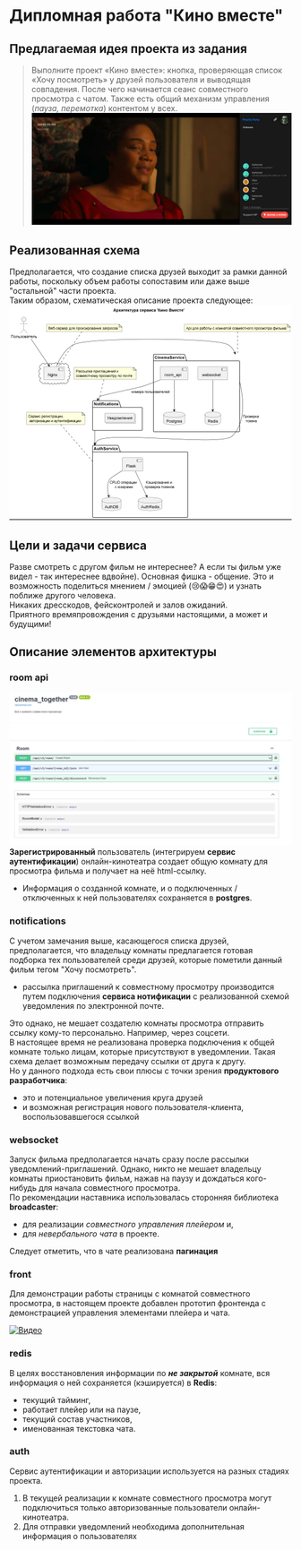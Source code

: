 # Дипломная работа "Кино вместе"

## Предлагаемая идея проекта из задания
> Выполните проект «Кино вместе»: кнопка, проверяющая список «Хочу посмотреть» 
у друзей пользователя и выводящая совпадения. 
После чего начинается сеанс совместного просмотра с чатом. 
Также есть общий механизм управления (_пауза, перемотка_) контентом у всех.
![img.png](img.png)


## Реализованная схема
Предполагается, что создание списка друзей выходит за рамки данной работы, 
поскольку объем работы сопоставим или даже выше "остальной" части проекта.  
Таким образом, схематическая описание проекта следующее:  
![img_1.png](img_1.png)

## Цели и задачи сервиса
Разве смотреть с другом фильм не интереснее? А если ты фильм уже видел - так интереснее вдвойне).
Основная фишка - общение. Это и возможность поделиться мнением / эмоцией (😢😱😁😍)
и узнать поближе другого человека.  
Никаких дресскодов, фейсконтролей и залов ожиданий.  
Приятного времяпровождения с друзьями настоящими, а может и будущими!

## Описание элементов архитектуры
### room api
![room.png](room.jpg)
**Зарегистрированный** пользователь (интегрируем **сервис аутентификации**) 
онлайн-кинотеатра создает общую комнату для просмотра фильма и получает на неё html-ссылку. 
  - Информация о созданной комнате, и о подключенных / отключенных к ней
  пользователях сохраняется в **postgres**.


### notifications
С учетом замечания выше, касающегося списка друзей, предполагается, 
что владельцу комнаты предлагается готовая подборка тех пользователей
среди друзей, которые пометили данный фильм тегом "Хочу посмотреть".  
  - рассылка приглашений к совместному просмотру производится путем подключения 
**сервиса нотификации** с реализованной схемой уведомления по электронной почте.  

Это однако, не мешает создателю комнаты просмотра отправить ссылку кому-то персонально.
Например, через соцсети.  
В настоящее время не реализована проверка подключения к общей комнате только лицам, 
которые присутствуют в уведомлении. 
Такая схема делает возможным передачу ссылки от друга к другу.  
Но у данного подхода есть свои плюсы с точки зрения **продуктового разработчика**:
- это и потенциальное увеличения круга друзей
- и возможная регистрация нового пользователя-клиента, воспользовавшегося ссылкой

### websocket  
Запуск фильма предполагается начать сразу после рассылки уведомлений-приглашений.
Однако, никто не мешает владельцу комнаты приостановить фильм, нажав на паузу
и дождаться кого-нибудь для начала совместного просмотра.  
По рекомендации наставника использовалась сторонняя библиотека **broadcaster**:
  - для реализации _совместного управления плейером_ и,
  - для _невербального чата_ в проекте.

Следует отметить, что в чате реализована **пагинация**
 


### front
Для демонстрации работы страницы с комнатой совместного просмотра, в настоящем проекте
добавлен прототип фронтенда с демонстрацией управления элементами плейера и чата.

[![Видео](https://img.youtube.com/vi/VIDEO_ID/0.jpg)](https://www.youtube.com/watch?v=dLK4VygTwNg)

###  redis
В целях восстановления информации по **_не закрытой_** комнате, вся информация о ней
сохраняется (кэшируется) в **Redis**:
- текущий тайминг, 
- работает плейер или на паузе,
- текущий состав участников, 
- именованная текстовка чата.

### auth
Сервис аутентификации и авторизации используется на разных стадиях проекта.
1. В текущей реализации к комнате совместного просмотра могут подключиться только
авторизованные пользователи онлайн-кинотеатра.
2. Для отправки уведомлений необходима дополнительная информация о пользователях

